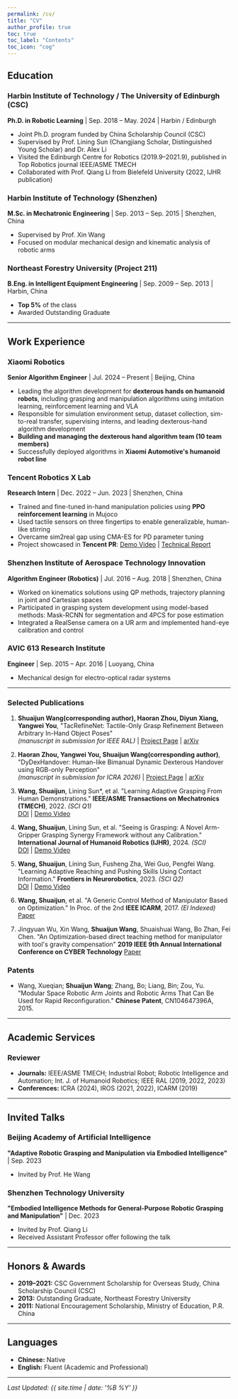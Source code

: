 ```yaml
---
permalink: /cv/
title: "CV"
author_profile: true
toc: true
toc_label: "Contents"
toc_icon: "cog"
---
```

## Education

### Harbin Institute of Technology / The University of Edinburgh (CSC)
**Ph.D. in Robotic Learning** | Sep. 2018 – May. 2024 | Harbin / Edinburgh
- Joint Ph.D. program funded by China Scholarship Council (CSC)
- Supervised by Prof. Lining Sun (Changjiang Scholar, Distinguished Young Scholar) and Dr. Alex Li
- Visited the Edinburgh Centre for Robotics (2019.9–2021.9), published in Top Robotics journal IEEE/ASME TMECH
- Collaborated with Prof. Qiang Li from Bielefeld University (2022, IJHR publication)

### Harbin Institute of Technology (Shenzhen)
**M.Sc. in Mechatronic Engineering** | Sep. 2013 – Sep. 2015 | Shenzhen, China
- Supervised by Prof. Xin Wang
- Focused on modular mechanical design and kinematic analysis of robotic arms

### Northeast Forestry University (Project 211)
**B.Eng. in Intelligent Equipment Engineering** | Sep. 2009 – Sep. 2013 | Harbin, China
- **Top 5%** of the class
- Awarded Outstanding Graduate

---

## Work Experience

### Xiaomi Robotics
**Senior Algorithm Engineer** | Jul. 2024 – Present | Beijing, China

- Leading the algorithm development for **dexterous hands on humanoid robots**, including grasping and manipulation algorithms using imitation learning, reinforcement learning and VLA
- Responsible for simulation environment setup, dataset collection, sim-to-real transfer, supervising interns, and leading dexterous-hand algorithm development
- **Building and managing the dexterous hand algorithm team (10 team members)**
- Successfully deployed algorithms in **Xiaomi Automotive's humanoid robot line**

### Tencent Robotics X Lab
**Research Intern** | Dec. 2022 – Jun. 2023 | Shenzhen, China

- Trained and fine-tuned in-hand manipulation policies using **PPO reinforcement learning** in Mujoco
- Used tactile sensors on three fingertips to enable generalizable, human-like stirring  
- Overcame sim2real gap using CMA-ES for PD parameter tuning
- Project showcased in **Tencent PR**: [Demo Video](https://youtu.be/tencent_stirring_demo) | [Technical Report](https://robotics.tencent.com/projects/tactile-manipulation/)

### Shenzhen Institute of Aerospace Technology Innovation
**Algorithm Engineer (Robotics)** | Jul. 2016 – Aug. 2018 | Shenzhen, China

- Worked on kinematics solutions using QP methods, trajectory planning in joint and Cartesian spaces
- Participated in grasping system development using model-based methods: Mask-RCNN for segmentation and 4PCS for pose estimation
- Integrated a RealSense camera on a UR arm and implemented hand-eye calibration and control

### AVIC 613 Research Institute
**Engineer** | Sep. 2015 – Apr. 2016 | Luoyang, China

- Mechanical design for electro-optical radar systems

---
### Selected Publications

1. **Shuaijun Wang(corresponding author), Haoran Zhou, Diyun Xiang, Yangwei You**, "TacRefineNet: Tactile-Only Grasp Refinement Between Arbitrary In-Hand Object Poses"  
   *(manuscript in submission for IEEE RAL)* | [Project Page](https://sites.google.com/view/tacrefinenet) | [arXiv](https://arxiv.org/abs/2509.25746)

2. **Haoran Zhou, Yangwei You, Shuaijun Wang(corresponding author)**, "DyDexHandover: Human-like Bimanual Dynamic Dexterous Handover using RGB-only Perception"  
   *(manuscript in submission for ICRA 2026)* | [Project Page](https://sites.google.com/view/dydexhandover) | [arXiv](https://arxiv.org/pdf/2509.17350)

3. **Wang, Shuaijun**, Lining Sun*, et al. "Learning Adaptive Grasping From Human Demonstrations." **IEEE/ASME Transactions on Mechatronics (TMECH)**, 2022. *(SCI Q1)*  
   [DOI](https://doi.org/10.1109/TMECH.2021.3132465) | [Demo Video](https://www.youtube.com/watch?v=lEpPlS7Pg58) 

4. **Wang, Shuaijun**, Lining Sun, et al. "Seeing is Grasping: A Novel Arm-Gripper Grasping Synergy Framework without any Calibration." **International Journal of Humanoid Robotics (IJHR)**, 2024. *(SCI)*  
   [DOI](https://doi.org/10.1142/S0219843623500330) | [Demo Video](https://www.bilibili.com/video/BV1tg4y1b7Qe/) 

5. **Wang, Shuaijun**, Lining Sun, Fusheng Zha, Wei Guo, Pengfei Wang. "Learning Adaptive Reaching and Pushing Skills Using Contact Information." **Frontiers in Neurorobotics**, 2023. *(SCI Q2)*  
   [DOI](https://doi.org/10.3389/fnbot.2023.1271607) | [Demo Video](https://www.bilibili.com/video/BV1Tk4y1g7Fr/) 

6. **Wang, Shuaijun**, et al. "A Generic Control Method of Manipulator Based on Optimization." In Proc. of the 2nd **IEEE ICARM**, 2017. *(EI Indexed)*  
   [Paper](https://doi.org/10.1109/ICARM.2017.8273211)

7. Jingyuan Wu, Xin Wang, **Shuaijun Wang**, Shuaishuai Wang, Bo Zhan, Fei Chen. "An Optimization-based direct teaching method for manipulator with tool's gravity compensation" **2019 IEEE 9th Annual International Conference on CYBER Technology**
    [Paper](https://doi.org/10.1109/CYBER46603.2019.9066773)

### Patents
- Wang, Xueqian; **Shuaijun Wang**; Zhang, Bo; Liang, Bin; Zou, Yu. "Modular Space Robotic Arm Joints and Robotic Arms That Can Be Used for Rapid Reconfiguration." **Chinese Patent**, CN104647396A, 2015.

---

## Academic Services

### Reviewer
- **Journals:** IEEE/ASME TMECH; Industrial Robot; Robotic Intelligence and Automation; Int. J. of Humanoid Robotics; IEEE RAL (2019, 2022, 2023)
- **Conferences:** ICRA (2024), IROS (2021, 2022), ICARM (2019)

---

## Invited Talks

### Beijing Academy of Artificial Intelligence
**"Adaptive Robotic Grasping and Manipulation via Embodied Intelligence"** | Sep. 2023
- Invited by Prof. He Wang

### Shenzhen Technology University
**"Embodied Intelligence Methods for General-Purpose Robotic Grasping and Manipulation"** | Dec. 2023
- Invited by Prof. Qiang Li
- Received Assistant Professor offer following the talk

---

## Honors & Awards

- **2019–2021:** CSC Government Scholarship for Overseas Study, China Scholarship Council (CSC)
- **2013:** Outstanding Graduate, Northeast Forestry University
- **2011:** National Encouragement Scholarship, Ministry of Education, P.R. China

---
## Languages
- **Chinese:** Native
- **English:** Fluent (Academic and Professional)

---

*Last Updated: {{ site.time | date: '%B %Y' }}*